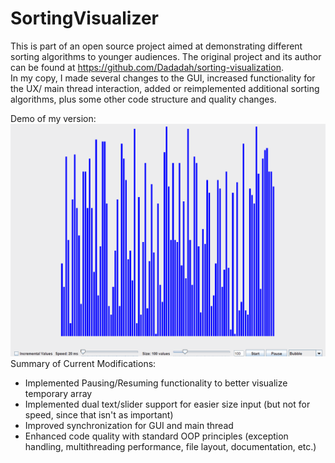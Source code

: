 # SortingVisualizer

This is part of an open source project aimed at demonstrating different sorting algorithms to younger audiences. The original project and its author can be found at https://github.com/Dadadah/sorting-visualization.  
In my copy, I made several changes to the GUI, increased functionality for the UX/ main thread interaction, added or reimplemented additional sorting algorithms, plus some other code structure and quality changes.  



Demo of my version:  
![](src/SortingAnim2.gif)   
Summary of Current Modifications:  
  - Implemented Pausing/Resuming functionality to better visualize temporary array
  - Implemented dual text/slider support for easier size input (but not for speed, since that isn't as important)
  - Improved synchronization for GUI and main thread
  - Enhanced code quality with standard OOP principles (exception handling, multithreading performance, file layout, documentation, etc.)
